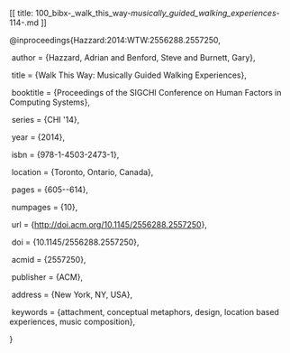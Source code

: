 [[
title: 100_bibx-_walk_this_way-_musically_guided_walking_experiences_-114-.md
]]

@inproceedings\{Hazzard:2014:WTW:2556288.2557250,

 author = \{Hazzard, Adrian and Benford, Steve and Burnett, Gary\},

 title = \{Walk This Way: Musically Guided Walking Experiences\},

 booktitle = \{Proceedings of the SIGCHI Conference on Human Factors in
Computing Systems\},

 series = \{CHI '14\},

 year = \{2014\},

 isbn = \{978-1-4503-2473-1\},

 location = \{Toronto, Ontario, Canada\},

 pages = \{605--614\},

 numpages = \{10\},

 url = \{<http://doi.acm.org/10.1145/2556288.2557250>\},

 doi = \{10.1145/2556288.2557250\},

 acmid = \{2557250\},

 publisher = \{ACM\},

 address = \{New York, NY, USA\},

 keywords = \{attachment, conceptual metaphors, design, location based
experiences, music composition\},

\}
